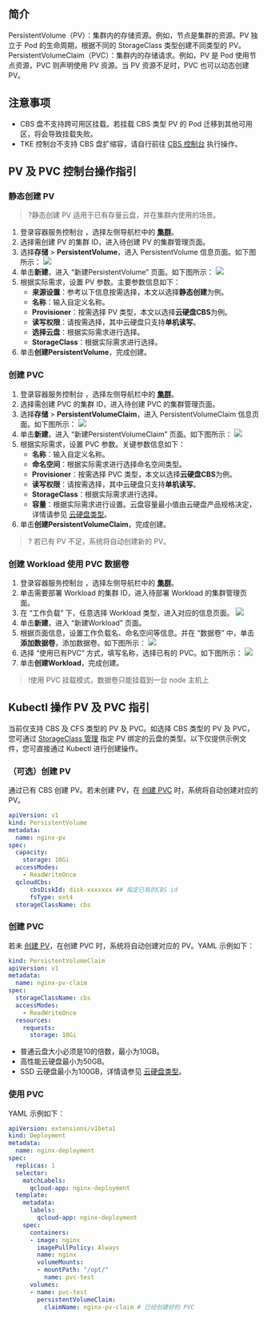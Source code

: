 ## 简介 
PersistentVolume（PV）：集群内的存储资源。例如，节点是集群的资源。PV 独立于 Pod 的生命周期，根据不同的 StorageClass 类型创建不同类型的 PV。
PersistentVolumeClaim（PVC）：集群内的存储请求。例如，PV 是 Pod 使用节点资源，PVC 则声明使用 PV 资源。当 PV 资源不足时，PVC 也可以动态创建 PV。



## 注意事项

- CBS 盘不支持跨可用区挂载。若挂载 CBS 类型 PV 的 Pod 迁移到其他可用区，将会导致挂载失败。
- TKE 控制台不支持 CBS 盘扩缩容，请自行前往 [CBS 控制台](https://console.cloud.tencent.com/cvm/cbs/index) 执行操作。

## PV 及 PVC 控制台操作指引

### 静态创建 PV
>?静态创建 PV 适用于已有存量云盘，并在集群内使用的场景。
>
1. 登录容器服务控制台 ，选择左侧导航栏中的 **[集群](https://console.cloud.tencent.com/tke2/cluster)**。
2. 选择需创建 PV 的集群 ID，进入待创建 PV 的集群管理页面。
3. 选择**存储** > **PersistentVolume**，进入 PersistentVolume 信息页面。如下图所示：
![](https://main.qcloudimg.com/raw/3a34484015631e655b62a346ef44a125.png)
4. 单击**新建**，进入 “新建PersistentVolume” 页面。如下图所示：
![](https://main.qcloudimg.com/raw/7be60ba6a46605cc350f325fcdc203de.png)
5. 根据实际需求，设置 PV 参数。主要参数信息如下：
   - **来源设置**：参考以下信息按需选择，本文以选择**静态创建**为例。
   - **名称**：输入自定义名称。
   - **Provisioner**：按需选择 PV 类型，本文以选择**云硬盘CBS**为例。
   - **读写权限**：请按需选择，其中云硬盘只支持**单机读写**。
   - **选择云盘**：根据实际需求进行选择。
   - **StorageClass**：根据实际需求进行选择。
7. 单击**创建PersistentVolume**，完成创建。



### 创建 PVC[](id:createPVC2)
1. 登录容器服务控制台 ，选择左侧导航栏中的 **[集群](https://console.cloud.tencent.com/tke2/cluster)**。
2. 选择需创建 PVC 的集群 ID，进入待创建 PVC 的集群管理页面。
3. 选择**存储** > **PersistentVolumeClaim**，进入 PersistentVolumeClaim 信息页面。如下图所示：
![](https://main.qcloudimg.com/raw/3c1f7fd04a9de9d3002a7bf53efe8477.png)
4. 单击**新建**，进入 “新建PersistentVolumeClaim” 页面。如下图所示：
![](https://main.qcloudimg.com/raw/01754abcc90d606fc3c199d25f146779.png)
5. 根据实际需求，设置 PVC 参数。关键参数信息如下：
   - **名称**：输入自定义名称。
   - **命名空间**：根据实际需求进行选择命名空间类型。
   - **Provisioner**：按需选择 PVC 类型，本文以选择**云硬盘CBS**为例。
   - **读写权限**：请按需选择，其中云硬盘只支持**单机读写**。
   - **StorageClass**：根据实际需求进行选择。
   - **容量**：根据实际需求进行设置。云盘容量最小值由云硬盘产品规格决定，详情请参见 [云硬盘类型](https://cloud.tencent.com/product/cbs/types)。
6. 单击**创建PersistentVolumeClaim**，完成创建。
> ? 若已有 PV 不足，系统将自动创建新的 PV。

### 创建 Workload 使用 PVC 数据卷
1.  登录容器服务控制台 ，选择左侧导航栏中的 **[集群](https://console.cloud.tencent.com/tke2/cluster)**。
2.  单击需要部署 Workload 的集群 ID，进入待部署 Workload 的集群管理页面。
3. 在 “工作负载” 下，任意选择 Workload 类型，进入对应的信息页面。
![](https://main.qcloudimg.com/raw/087db7a85311be56aaf4b0bfbf60c886.png)
4. 单击**新建**，进入 “新建Workload” 页面。
5. 根据页面信息，设置工作负载名、命名空间等信息。并在 “数据卷” 中，单击**添加数据卷**，添加数据卷。如下图所示：
![](https://main.qcloudimg.com/raw/0101415b23de720a356aa43e4a910b1f.png)
6. 选择 “使用已有PVC” 方式，填写名称，选择已有的 PVC。如下图所示：
![](https://main.qcloudimg.com/raw/0d84058cd397d5001c4325d25576963d.png)
7. 单击**创建Workload**，完成创建。
 > !使用 PVC 挂载模式，数据卷只能挂载到一台 node 主机上

## Kubectl 操作 PV 及 PVC 指引

当前仅支持 CBS 及 CFS 类型的 PV 及 PVC。如选择 CBS 类型的 PV 及 PVC，您可通过 [StorageClass 管理](https://cloud.tencent.com/document/product/457/31714) 指定 PV 绑定的云盘的类型。以下仅提供示例文件，您可直接通过 Kubectl 进行创建操作。



### （可选）创建 PV[](id:createPV)

通过已有 CBS 创建 PV。若未创建 PV，在 [创建 PVC](#createPVC) 时，系统将自动创建对应的 PV。
```Yaml
apiVersion: v1
kind: PersistentVolume
metadata:
  name: nginx-pv
spec:
  capacity:
    storage: 10Gi
  accessModes:
    - ReadWriteOnce
  qcloudCbs:
      cbsDiskId: disk-xxxxxxx ## 指定已有的CBS id
      fsType: ext4
  storageClassName: cbs
```



### 创建 PVC[](id:createPVC)

若未 [创建 PV](#createPV)，在创建 PVC 时，系统将自动创建对应的 PV。YAML 示例如下：
```yaml
kind: PersistentVolumeClaim
apiVersion: v1
metadata:
  name: nginx-pv-claim
spec:
  storageClassName: cbs
  accessModes:
    - ReadWriteOnce
  resources:
    requests:
      storage: 10Gi
```

- 普通云盘大小必须是10的倍数，最小为10GB。
- 高性能云硬盘最小为50GB。
- SSD 云硬盘最小为100GB，详情请参见 [云硬盘类型](https://cloud.tencent.com/product/cbs/types)。

### 使用 PVC

YAML 示例如下：
```yaml
apiVersion: extensions/v1beta1
kind: Deployment
metadata:
  name: nginx-deployment
spec:
  replicas: 1
  selector:
    matchLabels:
      qcloud-app: nginx-deployment
  template:
    metadata:
      labels:
        qcloud-app: nginx-deployment
    spec:
      containers:
      - image: nginx
        imagePullPolicy: Always
        name: nginx
        volumeMounts:
        - mountPath: "/opt/"
          name: pvc-test
      volumes:
      - name: pvc-test
        persistentVolumeClaim:
          claimName: nginx-pv-claim # 已经创建好的 PVC
```
